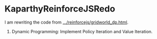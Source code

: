 # KaparthyReinforceJSRedo

I am rewriting the code from [.../reinforcejs/gridworld_dp.html](https://cs.stanford.edu/people/karpathy/reinforcejs/gridworld_dp.html). 

1. Dynamic Programming: Implement Policy Iteration and Value Iteration.
